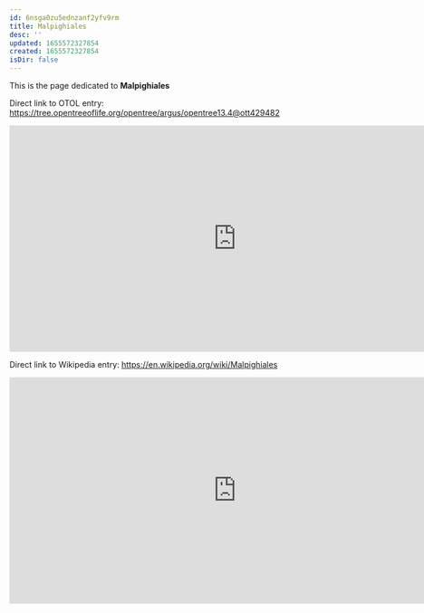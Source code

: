 ```yaml
---
id: 6nsga0zu5ednzanf2yfv9rm
title: Malpighiales
desc: ''
updated: 1655572327854
created: 1655572327854
isDir: false
---
```

This is the page dedicated to **Malpighiales**


Direct link to OTOL entry: https://tree.opentreeoflife.org/opentree/argus/opentree13.4@ott429482



<html>
    <body>
    <iframe src="https://tree.opentreeoflife.org/opentree/argus/opentree13.4@ott429482"
    width="800" height="400" frameborder="0" allowfullscreen> </iframe>
    </body>
</html>
    


Direct link to Wikipedia entry: https://en.wikipedia.org/wiki/Malpighiales



<html>
    <body>
    <iframe src="https://en.wikipedia.org/wiki/Malpighiales"
    width="800" height="400" frameborder="0" allowfullscreen> </iframe>
    </body>
</html>
    
